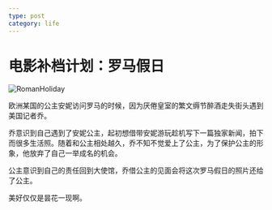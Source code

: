 ```yaml
---
type: post
category: life
---
```

# 电影补档计划：罗马假日

![RomanHoliday](https://img3.doubanio.com/view/photo/l/public/p2189265085.webp)

欧洲某国的公主安妮访问罗马的时候，因为厌倦皇室的繁文缛节醉酒走失街头遇到美国记者乔。

乔意识到自己遇到了安妮公主，起初想借带安妮游玩趁机写下一篇独家新闻，拍下而很多生活照。随着和公主相处越久，乔不知不觉爱上了公主，为了保护公主的形象，他放弃了自己一举成名的机会。

公主意识到自己的责任回到大使馆，乔借公主的见面会将这次罗马假日的照片还给了公主。

美好仅仅是昙花一现啊。
